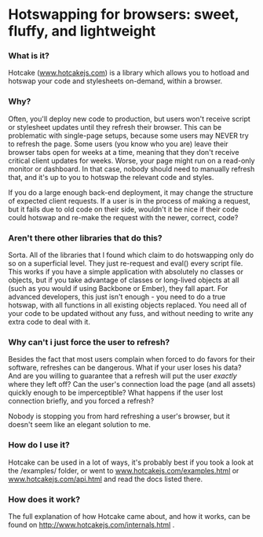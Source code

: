 # Hotswapping for browsers: sweet, fluffy, and lightweight

### What is it?

Hotcake (www.hotcakejs.com) is a library which allows you to hotload and hotswap your code and stylesheets on-demand, within a browser.

### Why?

Often, you'll deploy new code to production, but users won't receive script or stylesheet updates until they refresh their browser. This can be problematic with single-page setups, because some users may NEVER try to refresh the page. Some users (you know who you are) leave their browser tabs open for weeks at a time, meaning that they don't receive critical client updates for weeks. Worse, your page might run on a read-only monitor or dashboard. In that case, nobody should need to manually refresh that, and it's up to you to hotswap the relevant code and styles.

If you do a large enough back-end deployment, it may change the structure of expected client requests. If a user is in the process of making a request, but it fails due to old code on their side, wouldn't it be nice if their code could hotswap and re-make the request with the newer, correct, code?

### Aren't there other libraries that do this?

Sorta. All of the libraries that I found which claim to do hotswapping only do so on a superficial level. They just re-request and eval() every script file. This works if you have a simple application with absolutely no classes or objects, but if you take advantage of classes or long-lived objects at all (such as you would if using Backbone or Ember), they fall apart. For advanced developers, this just isn't enough - you need to do a true hotswap, with all functions in all existing objects replaced. You need all of your code to be updated without any fuss, and without needing to write any extra code to deal with it.

### Why can't i just force the user to refresh?

Besides the fact that most users complain when forced to do favors for their software, refreshes can be dangerous. What if your user loses his data? And are you willing to guarantee that a refresh will put the user *exactly* where they left off? Can the user's connection load the page (and all assets) quickly enough to be imperceptible? What happens if the user lost connection briefly, and you forced a refresh?

Nobody is stopping you from hard refreshing a user's browser, but it doesn't seem like an elegant solution to me.

### How do I use it?

Hotcake can be used in a lot of ways, it's probably best if you took a look at the /examples/ folder, or went to www.hotcakejs.com/examples.html or www.hotcakejs.com/api.html and read the docs listed there.

### How does it work?

The full explanation of how Hotcake came about, and how it works, can be found on http://www.hotcakejs.com/internals.html .
